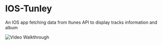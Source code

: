 # IOS-Tunley
 An IOS app fetching data from Itunes API to display tracks information and album

<img src='https://media.giphy.com/media/v1.Y2lkPTc5MGI3NjExNWUwMDhhOWQ0YzQ1YzM2N2ZmYTQwOGYzYzQ1N2FjNGM3YTE3MDI4NyZjdD1n/TmINQ4MnUVkP9G7T0Q/giphy.gif' title='Video Walkthrough' width='' alt='Video Walkthrough' />
